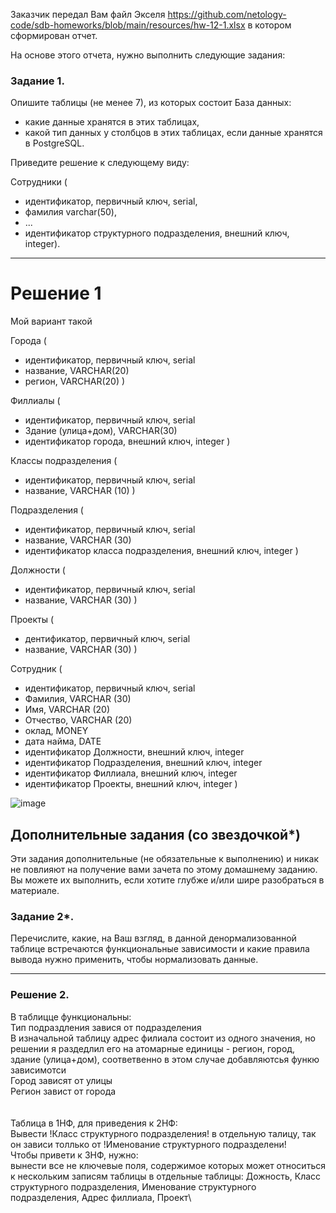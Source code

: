 Заказчик передал Вам файл Экселя https://github.com/netology-code/sdb-homeworks/blob/main/resources/hw-12-1.xlsx в котором сформирован отчет. 

На основе этого отчета, нужно выполнить следующие задания: 

### Задание 1.

Опишите таблицы (не менее 7), из которых состоит База данных:

- какие данные хранятся в этих таблицах,
- какой тип данных у столбцов в этих таблицах, если данные хранятся в PostgreSQL.

Приведите решение к следующему виду:

Сотрудники (

- идентификатор, первичный ключ, serial,
- фамилия varchar(50),
- ...
- идентификатор структурного подразделения, внешний ключ, integer).

---

# Решение 1

Мой вариант такой

Города (
- идентификатор, первичный ключ, serial
- название, VARCHAR(20)
- регион, VARCHAR(20)
)

Филлиалы (
- идентификатор, первичный ключ, serial
- Здание (улица+дом), VARCHAR(30)
- идентификатор города, внешний ключ, integer
)

Классы подразделения (
- идентификатор, первичный ключ, serial
- название, VARCHAR (10)
)

Подразделения (
- идентификатор, первичный ключ, serial
- название, VARCHAR (30)
- идентификатор класса подразделения, внешний ключ, integer
)

Должности (
- идентификатор, первичный ключ, serial
- название, VARCHAR (30)
)

Проекты (
- дентификатор, первичный ключ, serial
- название, VARCHAR (30)
)

Сотрудник (
- идентификатор, первичный ключ, serial
- Фамилия, VARCHAR (30)
- Имя, VARCHAR (20)
- Отчество, VARCHAR (20)
- оклад, MONEY	
- дата найма, DATE
- идентификатор Должности, внешний ключ, integer
- идентификатор Подразделения, внешний ключ, integer
- идентификатор Филлиала, внешний ключ, integer
- идентификатор Проекты, внешний ключ, integer
)

![image](https://user-images.githubusercontent.com/103321705/180185929-ded1dde7-8455-4b28-8f17-b1b4e15f02df.png)


## Дополнительные задания (со звездочкой*)
Эти задания дополнительные (не обязательные к выполнению) и никак не повлияют на получение вами зачета по этому домашнему заданию. Вы можете их выполнить, если хотите глубже и/или шире разобраться в материале.


### Задание 2*.

Перечислите, какие, на Ваш взгляд, в данной денормализованной таблице встречаются функциональные зависимости и какие правила вывода нужно применить, чтобы нормализовать данные.


---

### Решение 2.

В таблицце функциональны:\
Тип подраздления завися от подразделения\
В изначальной таблицу адрес филиала состоит из одного значения, но решении я раздедлил его на атомарные единицы - регион, город, здание (улица+дом), соответвенно в этом случае добавляютсья функю зависимотси\
Город зависят от улицы\
Регион завист от города\
\
\
Таблица в 1НФ, для приведения к 2НФ:\
Вывести !Класс структурного подразделения! в отдельную талицу, так он зависи толлько от !Именование структурного подразделени!\
Чтобы привети к 3НФ, нужно:\
вынести  все не ключевые поля, содержимое которых может относиться к нескольким записям таблицы в отдельные таблицы: Дожность, Класс структурного подразделения, Именование структурного подразделения, Адрес филлиала, Проект\
